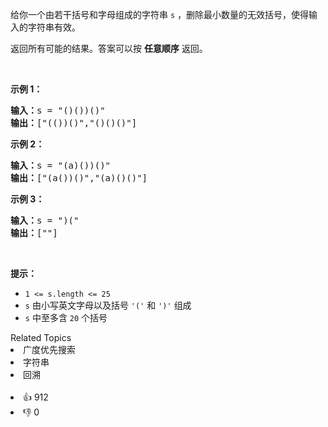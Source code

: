 <p>给你一个由若干括号和字母组成的字符串 <code>s</code> ，删除最小数量的无效括号，使得输入的字符串有效。</p>

<p>返回所有可能的结果。答案可以按 <strong>任意顺序</strong> 返回。</p>

<p>&nbsp;</p>

<p><strong>示例 1：</strong></p>

<pre>
<strong>输入：</strong>s = "()())()"
<strong>输出：</strong>["(())()","()()()"]
</pre>

<p><strong>示例 2：</strong></p>

<pre>
<strong>输入：</strong>s = "(a)())()"
<strong>输出：</strong>["(a())()","(a)()()"]
</pre>

<p><strong>示例 3：</strong></p>

<pre>
<strong>输入：</strong>s = ")("
<strong>输出：</strong>[""]
</pre>

<p>&nbsp;</p>

<p><strong>提示：</strong></p>

<ul> 
 <li><code>1 &lt;= s.length &lt;= 25</code></li> 
 <li><code>s</code> 由小写英文字母以及括号 <code>'('</code> 和 <code>')'</code> 组成</li> 
 <li><code>s</code> 中至多含 <code>20</code> 个括号</li> 
</ul>

<div><div>Related Topics</div><div><li>广度优先搜索</li><li>字符串</li><li>回溯</li></div></div><br><div><li>👍 912</li><li>👎 0</li></div>